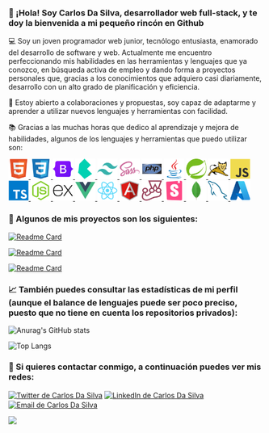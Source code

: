 ### :wave: ¡Hola! Soy Carlos Da Silva, desarrollador web full-stack, y te doy la bienvenida a mi pequeño rincón en Github

:computer: Soy un joven programador web junior, tecnólogo entusiasta, enamorado del desarrollo de software y web.
Actualmente me encuentro perfeccionando mis habilidades en las herramientas y lenguajes que ya conozco, en búsqueda activa de empleo y dando forma a proyectos personales que, gracias a los conocimientos que adquiero casi diariamente, desarrollo con un alto grado de planificación y eficiencia.

:satellite: Estoy abierto a colaboraciones y propuestas, soy capaz de adaptarme y aprender a utilizar nuevos lenguajes y herramientas con facilidad.

:books: Gracias a las muchas horas que dedico al aprendizaje y mejora de habilidades, algunos de los lenguajes y herramientas que puedo utilizar son:

<p align="left"> 
<a href="https://github.com/CarlosHzDasilva" target="_blank"> <img src="https://raw.githubusercontent.com/devicons/devicon/1119b9f84c0290e0f0b38982099a2bd027a48bf1/icons/html5/html5-original.svg" width="40" height="40"/> </a> 
<a href="https://github.com/CarlosHzDasilva" target="_blank"> <img src="https://raw.githubusercontent.com/devicons/devicon/1119b9f84c0290e0f0b38982099a2bd027a48bf1/icons/css3/css3-original.svg" width="40" height="40"/> </a>  
<a href="https://github.com/CarlosHzDasilva" target="_blank"> <img src="https://raw.githubusercontent.com/devicons/devicon/1119b9f84c0290e0f0b38982099a2bd027a48bf1/icons/bootstrap/bootstrap-original.svg" width="40" height="40"/> </a> 
<a href="https://github.com/CarlosHzDasilva" target="_blank"> <img src="https://raw.githubusercontent.com/devicons/devicon/1119b9f84c0290e0f0b38982099a2bd027a48bf1/icons/bulma/bulma-plain.svg" width="40" height="40"/> </a> 
<a href="https://github.com/CarlosHzDasilva" target="_blank"> <img src="https://raw.githubusercontent.com/devicons/devicon/1119b9f84c0290e0f0b38982099a2bd027a48bf1/icons/tailwindcss/tailwindcss-plain.svg" width="40" height="40"/> </a> 
<a href="https://github.com/CarlosHzDasilva" target="_blank"> <img src="https://raw.githubusercontent.com/devicons/devicon/1119b9f84c0290e0f0b38982099a2bd027a48bf1/icons/sass/sass-original.svg" width="40" height="40"/> </a> 
<a href="https://github.com/CarlosHzDasilva" target="_blank"> <img src="https://raw.githubusercontent.com/devicons/devicon/1119b9f84c0290e0f0b38982099a2bd027a48bf1/icons/php/php-original.svg" width="40" height="40"/> </a> 
<a href="https://github.com/CarlosHzDasilva" target="_blank"> <img src="https://raw.githubusercontent.com/devicons/devicon/1119b9f84c0290e0f0b38982099a2bd027a48bf1/icons/java/java-original.svg" width="40" height="40"/> </a>
<a href="https://github.com/CarlosHzDasilva" target="_blank"> <img src="https://raw.githubusercontent.com/devicons/devicon/1119b9f84c0290e0f0b38982099a2bd027a48bf1/icons/spring/spring-original.svg" width="40" height="40"/> </a> 
<a href="https://github.com/CarlosHzDasilva" target="_blank"> <img src="https://raw.githubusercontent.com/devicons/devicon/1119b9f84c0290e0f0b38982099a2bd027a48bf1/icons/tomcat/tomcat-original.svg" width="40" height="40"/> </a> 
<a href="https://github.com/CarlosHzDasilva" target="_blank"> <img src="https://raw.githubusercontent.com/devicons/devicon/1119b9f84c0290e0f0b38982099a2bd027a48bf1/icons/javascript/javascript-original.svg" width="40" height="40"/> </a> 
<a href="https://github.com/CarlosHzDasilva" target="_blank"> <img src="https://raw.githubusercontent.com/devicons/devicon/1119b9f84c0290e0f0b38982099a2bd027a48bf1/icons/typescript/typescript-original.svg" width="40" height="40"/> </a>
<a href="https://github.com/CarlosHzDasilva" target="_blank"> <img src="https://raw.githubusercontent.com/devicons/devicon/1119b9f84c0290e0f0b38982099a2bd027a48bf1/icons/nodejs/nodejs-original.svg" width="40" height="40"/> </a> 
<a href="https://github.com/CarlosHzDasilva" target="_blank"> <img src="https://github.com/devicons/devicon/blob/master/icons/express/express-original.svg" width="40" height="40"/> </a> 
<a href="https://github.com/CarlosHzDasilva" target="_blank"> <img src="https://raw.githubusercontent.com/devicons/devicon/1119b9f84c0290e0f0b38982099a2bd027a48bf1/icons/vuejs/vuejs-original.svg" width="40" height="40"/> </a> 
<a href="https://github.com/CarlosHzDasilva" target="_blank"> <img src="https://raw.githubusercontent.com/devicons/devicon/1119b9f84c0290e0f0b38982099a2bd027a48bf1/icons/react/react-original.svg" width="40" height="40"/> </a> 
<a href="https://github.com/CarlosHzDasilva" target="_blank"> <img src="https://raw.githubusercontent.com/devicons/devicon/1119b9f84c0290e0f0b38982099a2bd027a48bf1/icons/angularjs/angularjs-original.svg" width="40" height="40"/> </a> 
<a href="https://github.com/CarlosHzDasilva" target="_blank"> <img src="https://raw.githubusercontent.com/devicons/devicon/1119b9f84c0290e0f0b38982099a2bd027a48bf1/icons/jest/jest-plain.svg" width="40" height="40"/> </a> 
<a href="https://github.com/CarlosHzDasilva" target="_blank"> <img src="https://raw.githubusercontent.com/devicons/devicon/1119b9f84c0290e0f0b38982099a2bd027a48bf1/icons/storybook/storybook-original.svg" width="40" height="40"/> </a> 
<a href="https://github.com/CarlosHzDasilva" target="_blank"> <img src="https://raw.githubusercontent.com/devicons/devicon/1119b9f84c0290e0f0b38982099a2bd027a48bf1/icons/mongodb/mongodb-original.svg" width="40" height="40"/> </a> 
<a href="https://github.com/CarlosHzDasilva" target="_blank"> <img src="https://raw.githubusercontent.com/devicons/devicon/1119b9f84c0290e0f0b38982099a2bd027a48bf1/icons/mysql/mysql-original.svg" width="40" height="40"/> </a> 
<a href="https://github.com/CarlosHzDasilva" target="_blank"> <img src="https://raw.githubusercontent.com/devicons/devicon/1119b9f84c0290e0f0b38982099a2bd027a48bf1/icons/azure/azure-original.svg" width="40" height="40"/> </a> 
</p>

### :open_file_folder: Algunos de mis proyectos son los siguientes:

[![Readme Card](https://github-readme-stats.vercel.app/api/pin/?username=CarlosHzDasilva&repo=avistaloo&theme=github_dark)](https://github.com/anuraghazra/github-readme-stats)

[![Readme Card](https://github-readme-stats.vercel.app/api/pin/?username=CarlosHzDasilva&repo=Don-Manolo-Shop&theme=github_dark)](https://github.com/anuraghazra/github-readme-stats)

[![Readme Card](https://github-readme-stats.vercel.app/api/pin/?username=CarlosHzDasilva&repo=Centro-De-Masajes&theme=github_dark)](https://github.com/anuraghazra/github-readme-stats)

### :chart_with_upwards_trend: También puedes consultar las estadísticas de mi perfil (aunque el balance de lenguajes puede ser poco preciso, puesto que no tiene en cuenta los repositorios privados):

![Anurag's GitHub stats](https://github-readme-stats.vercel.app/api?username=CarlosHzDasilva&hide=issues,contribs&locale=es&count_private=true&show_icons=true&theme=github_dark&include_all_commits=true&custom_title=Estadisticas+personales)

![Top Langs](https://github-readme-stats.vercel.app/api/top-langs/?username=CarlosHzDasilva&layout=compact&langs_count=10&theme=github_dark&custom_title=Lenguajes+mas+usados)

### :email: Si quieres contactar conmigo, a continuación puedes ver mis redes:
<p>
<a href="https://twitter.com/carloshzdasilva" target="_blank"><img align="center" src="https://cdn.jsdelivr.net/npm/simple-icons@3.0.1/icons/twitter.svg" alt="Twitter de Carlos Da Silva" height="30" width="40" /></a>
<a href="https://www.linkedin.com/in/carloshzdasilva/" target="_blank"><img align="center" src="https://cdn.jsdelivr.net/npm/simple-icons@3.0.1/icons/linkedin.svg" alt="LinkedIn de Carlos Da Silva" height="30" width="40" /></a>
<a href="mailto:carloshdezdasilva@gmail.com" target="_blank"><img align="center" src="https://cdn.jsdelivr.net/npm/simple-icons@3.0.1/icons/gmail.svg" alt="Email de Carlos Da Silva" height="30" width="40" /></a>
</p>

![](https://komarev.com/ghpvc/?username=CarlosHzDasilva&label=Visitas+recibidas&style=flat-square&color=4C8EDA)
